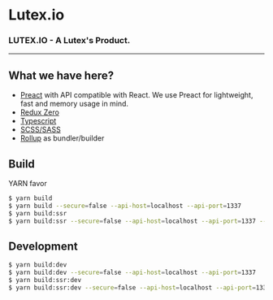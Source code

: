 # Lutex.io
### LUTEX.IO - A Lutex's Product.
---
## What we have here?
- [Preact](https://preactjs.com/) with API compatible with React. We use Preact for lightweight, fast and memory usage in mind.
- [Redux Zero](https://github.com/redux-zero/redux-zero)
- [Typescript](https://www.typescriptlang.org/)
- [SCSS/SASS](https://sass-lang.com/guide)
- [Rollup](https://rollupjs.org/guide/en/) as bundler/builder

## Build

YARN favor
```sh
$ yarn build
$ yarn build --secure=false --api-host=localhost --api-port=1337
$ yarn build:ssr
$ yarn build:ssr --secure=false --api-host=localhost --api-port=1337 --port=7777
```
## Development
```sh
$ yarn build:dev
$ yarn build:dev --secure=false --api-host=localhost --api-port=1337
$ yarn build:ssr:dev
$ yarn build:ssr:dev --secure=false --api-host=localhost --api-port=1337 --port=7777
```
